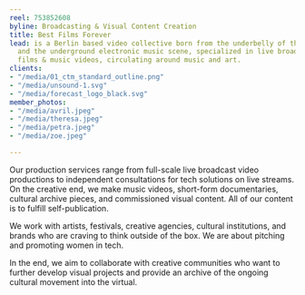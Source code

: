 ```yaml
---
reel: 753852608
byline: Broadcasting & Visual Content Creation
title: Best Films Forever
lead: is a Berlin based video collective born from the underbelly of the internet
  and the underground electronic music scene, specialized in live broadcast documentary
  films & music videos, circulating around music and art.
clients:
- "/media/01_ctm_standard_outline.png"
- "/media/unsound-1.svg"
- "/media/forecast_logo_black.svg"
member_photos:
- "/media/avril.jpeg"
- "/media/theresa.jpeg"
- "/media/petra.jpeg"
- "/media/zoe.jpeg"

---
```

​Our production services range from full-scale live broadcast video productions to independent consultations for tech solutions on live streams. On the creative end, we make music videos, short-form documentaries, cultural archive pieces, and commissioned visual content. All of our content is to fulfill self-publication.

We work with artists, festivals, creative agencies, cultural institutions, and brands who are craving to think outside of the box. We are about pitching and promoting women in tech.

In the end, we aim to collaborate with creative communities who want to further develop visual projects and provide an archive of the ongoing cultural movement into the virtual.